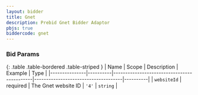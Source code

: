 ```yaml
---
layout: bidder
title: Gnet
description: Prebid Gnet Bidder Adaptor
pbjs: true
biddercode: gnet
---
```


### Bid Params

{: .table .table-bordered .table-striped }
| Name          | Scope    | Description                                | Example                             | Type     |
|---------------|----------|--------------------------------------------|-------------------------------------|----------|
| `websiteId`      | required | The Gnet website ID                            | `'4'`                                    | `string` |

